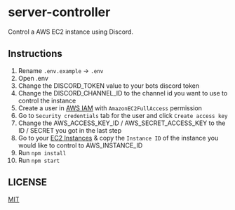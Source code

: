 # server-controller

Control a AWS EC2 instance using Discord.

## Instructions

1. Rename `.env.example` → `.env`
2. Open .env
3. Change the DISCORD_TOKEN value to your bots discord token
4. Change the DISCORD_CHANNEL_ID to the channel id you want to use to control the instance
5. Create a user in [AWS IAM](https://console.aws.amazon.com/iam/home#/users) with `AmazonEC2FullAccess` permission
6. Go to `Security credentials` tab for the user and click `Create access key`
7. Change the AWS_ACCESS_KEY_ID / AWS_SECRET_ACCESS_KEY to the ID / SECRET you got in the last step
8. Go to your [EC2 Instances](https://console.aws.amazon.com/ec2/v2/home#Instances:) & copy the `Instance ID` of the instance you would like to control to AWS_INSTANCE_ID
9. Run `npm install`
10. Run `npm start`

## LICENSE

[MIT](LICENSE)
